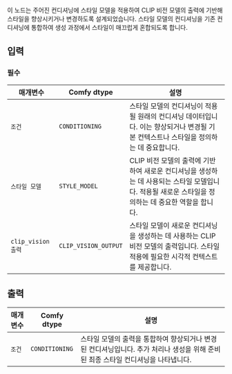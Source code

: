 
이 노드는 주어진 컨디셔닝에 스타일 모델을 적용하여 CLIP 비전 모델의 출력에 기반해 스타일을 향상시키거나 변경하도록 설계되었습니다. 스타일 모델의 컨디셔닝을 기존 컨디셔닝에 통합하여 생성 과정에서 스타일이 매끄럽게 혼합되도록 합니다.

## 입력

### 필수

| 매개변수             | Comfy dtype          | 설명 |
|-----------------------|-----------------------|-------------|
| `조건`        | `CONDITIONING`       | 스타일 모델의 컨디셔닝이 적용될 원래의 컨디셔닝 데이터입니다. 이는 향상되거나 변경될 기본 컨텍스트나 스타일을 정의하는 데 중요합니다. |
| `스타일 모델`         | `STYLE_MODEL`        | CLIP 비전 모델의 출력에 기반하여 새로운 컨디셔닝을 생성하는 데 사용되는 스타일 모델입니다. 적용될 새로운 스타일을 정의하는 데 중요한 역할을 합니다. |
| `clip_vision 출력`  | `CLIP_VISION_OUTPUT` | 스타일 모델이 새로운 컨디셔닝을 생성하는 데 사용하는 CLIP 비전 모델의 출력입니다. 스타일 적용에 필요한 시각적 컨텍스트를 제공합니다. |

## 출력

| 매개변수            | Comfy dtype           | 설명 |
|----------------------|-----------------------|-------------|
| `조건`       | `CONDITIONING`        | 스타일 모델의 출력을 통합하여 향상되거나 변경된 컨디셔닝입니다. 추가 처리나 생성을 위해 준비된 최종 스타일 컨디셔닝을 나타냅니다. |
